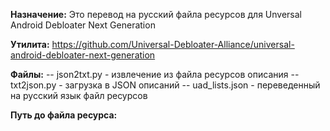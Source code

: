 **Назначение:** Это перевод на русский файла ресурсов для Unversal Android Debloater Next Generation

**Утилита:** https://github.com/Universal-Debloater-Alliance/universal-android-debloater-next-generation

**Файлы:**
-- json2txt.py - извлечение из файла ресурсов описания
-- txt2json.py - загрузка в JSON описаний
-- uad_lists.json - переведенный на русский язык файл ресурсов

**Путь до файла ресурса:** 
